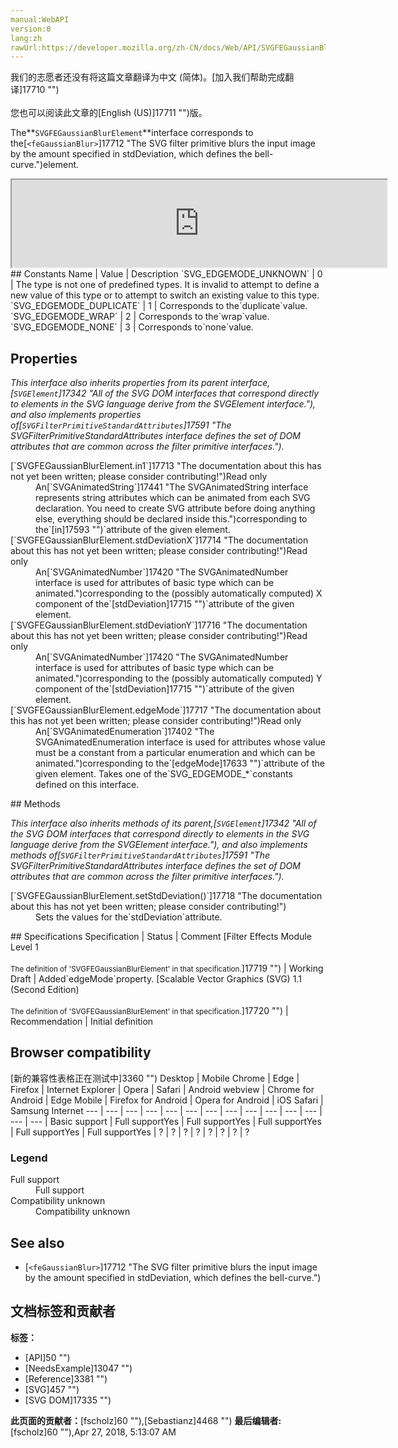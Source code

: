 ```yaml
---
manual:WebAPI
version:0
lang:zh
rawUrl:https://developer.mozilla.org/zh-CN/docs/Web/API/SVGFEGaussianBlurElement
---
```




<bdi>我们的志愿者还没有将这篇文章翻译为<bdi>中文 (简体)</bdi>。[加入我们帮助完成翻译]17710 "")<br></br>您也可以阅读此文章的[English (US)]17711 "")版。</bdi>






The**`SVGFEGaussianBlurElement`**interface corresponds to the[`<feGaussianBlur>`]17712 "The <feGaussianBlur> SVG filter primitive blurs the input image by the amount specified in stdDeviation, which defines the bell-curve.")element.

<iframe src='https://mdn.mozillademos.org/en-US/docs/Web/API/SVGFEGaussianBlurElement$samples/inheritance_diagram?revision=1377361' width='600' height='140'></iframe>
## Constants<a name="Constants"></a>
Name | Value | Description 
`SVG_EDGEMODE_UNKNOWN` | 0 | The type is not one of predefined types. It is invalid to attempt to define a new value of this type or to attempt to switch an existing value to this type. 
`SVG_EDGEMODE_DUPLICATE` | 1 | Corresponds to the`duplicate`value. 
`SVG_EDGEMODE_WRAP` | 2 | Corresponds to the`wrap`value. 
`SVG_EDGEMODE_NONE` | 3 | Corresponds to`none`value. 


## Properties<a name="Properties"></a>


<em>This interface also inherits properties from its parent interface,[`SVGElement`]17342 "All of the SVG DOM interfaces that correspond directly to elements in the SVG language derive from the SVGElement interface."), and also implements properties of[`SVGFilterPrimitiveStandardAttributes`]17591 "The SVGFilterPrimitiveStandardAttributes interface defines the set of DOM attributes that are common across the filter primitive interfaces.").</em>

<dl><dt>[`SVGFEGaussianBlurElement.in1`]17713 "The documentation about this has not yet been written; please consider contributing!")Read only</dt><dd>An[`SVGAnimatedString`]17441 "The SVGAnimatedString interface represents string attributes which can be animated from each SVG declaration. You need to create SVG attribute before doing anything else, everything should be declared inside this.")corresponding to the`[in]17593 "")`attribute of the given element.</dd><dt>[`SVGFEGaussianBlurElement.stdDeviationX`]17714 "The documentation about this has not yet been written; please consider contributing!")Read only</dt><dd>An[`SVGAnimatedNumber`]17420 "The SVGAnimatedNumber interface is used for attributes of basic type <Number> which can be animated.")corresponding to the (possibly automatically computed) X component of the`[stdDeviation]17715 "")`attribute of the given element.</dd><dt>[`SVGFEGaussianBlurElement.stdDeviationY`]17716 "The documentation about this has not yet been written; please consider contributing!")Read only</dt><dd>An[`SVGAnimatedNumber`]17420 "The SVGAnimatedNumber interface is used for attributes of basic type <Number> which can be animated.")corresponding to the (possibly automatically computed) Y component of the`[stdDeviation]17715 "")`attribute of the given element.</dd><dt>[`SVGFEGaussianBlurElement.edgeMode`]17717 "The documentation about this has not yet been written; please consider contributing!")Read only</dt><dd>An[`SVGAnimatedEnumeration`]17402 "The SVGAnimatedEnumeration interface is used for attributes whose value must be a constant from a particular enumeration and which can be animated.")corresponding to the`[edgeMode]17633 "")`attribute of the given element. Takes one of the`SVG_EDGEMODE_*`constants defined on this interface.</dd></dl>
## Methods<a name="Methods"></a>


<em>This interface also inherits methods of its parent,[`SVGElement`]17342 "All of the SVG DOM interfaces that correspond directly to elements in the SVG language derive from the SVGElement interface."), and also implements methods of[`SVGFilterPrimitiveStandardAttributes`]17591 "The SVGFilterPrimitiveStandardAttributes interface defines the set of DOM attributes that are common across the filter primitive interfaces.").</em>

<dl><dt>[`SVGFEGaussianBlurElement.setStdDeviation()`]17718 "The documentation about this has not yet been written; please consider contributing!")</dt><dd>Sets the values for the`stdDeviation`attribute.</dd></dl>
## Specifications<a name="Specifications"></a>
Specification | Status | Comment 
[Filter Effects Module Level 1<br></br><small>The definition of &#39;SVGFEGaussianBlurElement&#39; in that specification.</small>]17719 "") | Working Draft | Added`edgeMode`property. 
[Scalable Vector Graphics (SVG) 1.1 (Second Edition)<br></br><small>The definition of &#39;SVGFEGaussianBlurElement&#39; in that specification.</small>]17720 "") | Recommendation | Initial definition 


## Browser compatibility<a name="Browser_compatibility"></a>
[新的兼容性表格正在测试中<i></i>]3360 "")
<abbr>Desktop<i></i></abbr> | <abbr>Mobile<i></i></abbr> 
<abbr>Chrome<i></i></abbr> | <abbr>Edge<i></i></abbr> | <abbr>Firefox<i></i></abbr> | <abbr>Internet Explorer<i></i></abbr> | <abbr>Opera<i></i></abbr> | <abbr>Safari<i></i></abbr> | <abbr>Android webview<i></i></abbr> | <abbr>Chrome for Android<i></i></abbr> | <abbr>Edge Mobile<i></i></abbr> | <abbr>Firefox for Android<i></i></abbr> | <abbr>Opera for Android<i></i></abbr> | <abbr>iOS Safari<i></i></abbr> | <abbr>Samsung Internet<i></i></abbr> 
 ---  |  ---  |  ---  |  ---  |  ---  |  ---  |  ---  |  ---  |  ---  |  ---  |  ---  |  ---  |  ---  |  ---  | 
Basic support | <abbr>Full support</abbr>Yes | <abbr>Full support</abbr>Yes | <abbr>Full support</abbr>Yes | <abbr>Full support</abbr>Yes | <abbr>Full support</abbr>Yes | <abbr>?</abbr> | <abbr>?</abbr> | <abbr>?</abbr> | <abbr>?</abbr> | <abbr>?</abbr> | <abbr>?</abbr> | <abbr>?</abbr> | <abbr>?</abbr> 


### Legend<a name="Legend"></a>
<dl><dt><abbr>Full support</abbr></dt><dd>Full support</dd><dt><abbr>Compatibility unknown</abbr></dt><dd>Compatibility unknown</dd></dl>

## See also<a name="See_also"></a>

* [`<feGaussianBlur>`]17712 "The <feGaussianBlur> SVG filter primitive blurs the input image by the amount specified in stdDeviation, which defines the bell-curve.")



## 文档标签和贡献者
**标签：**
* [API]50 "")
* [NeedsExample]13047 "")
* [Reference]3381 "")
* [SVG]457 "")
* [SVG DOM]17335 "")

**此页面的贡献者：**[fscholz]60 ""),[Sebastianz]4468 "")
**最后编辑者:**[fscholz]60 ""),<time>Apr 27, 2018, 5:13:07 AM</time>


